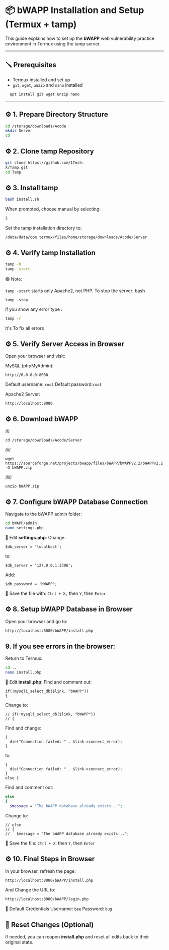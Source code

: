 # 📦 bWAPP Installation and Setup (Termux + tamp)

This guide explains how to set up the **bWAPP** web vulnerability practice environment in Termux using the tamp server.

---

## 🪛 Prerequisites

- Termux installed and set up
- `git`, `wget`, `unzip` and `nano` installed
```apt update && apt upgrade
  apt install git wget unzip nano
```
---

## ⚙️ 1. Prepare Directory Structure

```bash
cd /storage/downloads/Acode
mkdir Server
cd
```
## ⚙️ 2. Clone tamp Repository
```bash
git clone https://github.com/1Tech-
X/Tamp.git
cd Tamp
```
## ⚙️ 3. Install tamp
```bash
bash install.sh
```
When prompted, choose manual by selecting:

```bash
2
```
Set the tamp installation directory to:
```
/data/data/com.termux/files/home/storage/downloads/Acode/Server
```
## ⚙️ 4. Verify tamp Installation
```bash
tamp -h
tamp -start
```
🟢 Note:

``tamp -start`` starts only Apache2, not PHP.
To stop the server:
bash
```
tamp -stop
```
if you show any error type :
```bash
tamp -r
```
It's To fix all errors
## ⚙️ 5. Verify Server Access in Browser
Open your browser and visit:

MySQL (phpMyAdmin):
```
http://0.0.0.0:8080
```
Default username: ``` root ```
Default password:``` root ```

Apache2 Server:
```
http://localhost:8080
```
## ⚙️ 6. Download bWAPP 

*(i)*
```
cd /storage/downloads/Acode/Server 
```
*(ii)*
```
wget https://sourceforge.net/projects/bwapp/files/bWAPP/bWAPPv2.2/bWAPPv2.2.zip/download -O bWAPP.zip
```
*(iii)* 
```
unzip bWAPP.zip
```
## ⚙️ 7. Configure bWAPP Database Connection
Navigate to the bWAPP admin folder:

```bash
cd bWAPP/admin
nano settings.php
```
🔧 Edit **settings.php**:
Change:

```
$db_server = 'localhost';
```
to:

```
$db_server = '127.0.0.1:3306';
```
Add:
```
$db_password = 'bWAPP';
```
💾 Save the file with:
``Ctrl + X,`` then ``Y``, then ``Enter``

## ⚙️ 8. Setup bWAPP Database in Browser
Open your browser and go to:

```bash
http://localhost:8080/bWAPP/install.php
```
## 9. If you see errors in the browser:
Return to Termux:

```bash
cd ..
nano install.php
```
🔧 Edit **install.php**:
Find and comment out:
```
if(!mysqli_select_db($link, "bWAPP"))
{
```
Change to:
```
// if(!mysqli_select_db($link, "bWAPP"))
// {
```
Find and change:

```
{
  die("Connection failed: " . $link->connect_error);
}
```
to:
```
{
  die("Connection failed: " . $link->connect_error);
}
else {
```
Find and comment out:
```bash
else
{
  $message = "The bWAPP database already exists...";

```
Change to:
```
// else
// {
//   $message = "The bWAPP database already exists...";
```
💾 Save the file:
`Ctrl + X`, then `Y`, then `Enter`

## ⚙️ 10. Final Steps in Browser
In your browser, refresh the page:

```bash
http://localhost:8080/bWAPP/install.php
```
And Change the URL to:
```bash
http://localhost:8080/bWAPP/login.php
```
🔑 Default Credentials
Username: `bee`
Password: `bug`

## 🔄 Reset Changes (Optional)
If needed, you can reopen **install.php** and reset all edits back to their original state.
